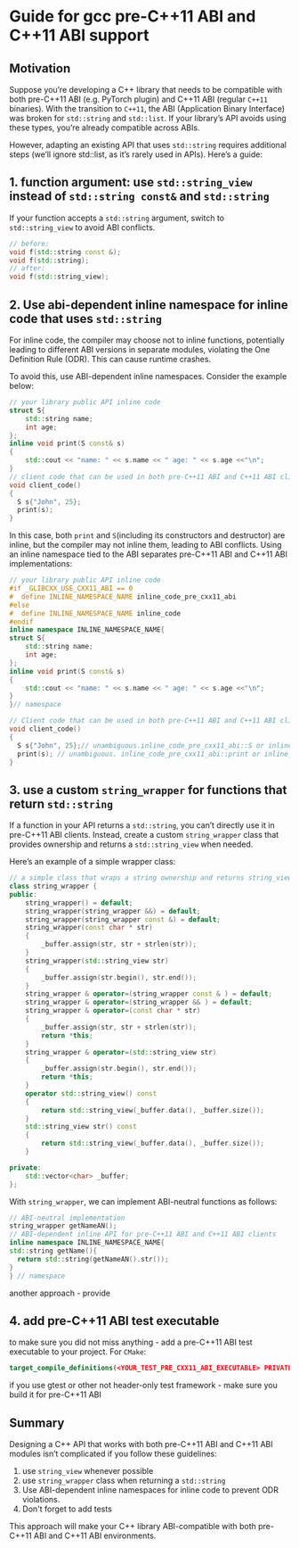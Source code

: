 # Guide for gcc pre-C++11 ABI and C++11 ABI support

## Motivation
Suppose you’re developing a C++ library that needs to be compatible with both pre-C++11 ABI (e.g. PyTorch plugin) and C++11 ABI (regular `C++11` binaries). With the transition to `C++11`, the ABI (Application Binary Interface) was broken for `std::string` and `std::list`. If your library’s API avoids using these types, you’re already compatible across ABIs.

However, adapting an existing API that uses `std::string` requires additional steps (we’ll ignore std::list, as it’s rarely used in APIs). Here’s a guide:

## 1. function argument: use `std::string_view` instead of `std::string const&` and  `std::string`
If your function accepts a `std::string` argument, switch to `std::string_view` to avoid ABI conflicts.
```cpp
// before:
void f(std::string const &);
void f(std::string);
// after:
void f(std::string_view);
```

## 2. Use abi-dependent inline namespace for inline code that uses `std::string`
For inline code, the compiler may choose not to inline functions, potentially leading to different ABI versions in separate modules, violating the One Definition Rule (ODR). This can cause runtime crashes.

To avoid this, use ABI-dependent inline namespaces. Consider the example below:
```cpp
// your library public API inline code
struct S{
    std::string name;
    int age;
};
inline void print(S const& s)
{
    std::cout << "name: " << s.name << " age: " << s.age <<"\n";
}
// client code that can be used in both pre-C++11 ABI and C++11 ABI clients 
void client_code()
{
  S s{"John", 25};
  print(s);
}
```
In this case, both `print` and `S`(including its constructors and destructor) are inline, but the compiler may not inline them, leading to ABI conflicts. Using an inline namespace tied to the ABI separates pre-C++11 ABI and C++11 ABI implementations:

```cpp
// your library public API inline code
#if _GLIBCXX_USE_CXX11_ABI == 0
#  define INLINE_NAMESPACE_NAME inline_code_pre_cxx11_abi
#else
#  define INLINE_NAMESPACE_NAME inline_code
#endif
inline namespace INLINE_NAMESPACE_NAME{
struct S{
    std::string name;
    int age;
};
inline void print(S const& s)
{
    std::cout << "name: " << s.name << " age: " << s.age <<"\n";
}
}// namespace

// Client code that can be used in both pre-C++11 ABI and C++11 ABI clients
void client_code()
{
  S s{"John", 25};// unambiguous.inline_code_pre_cxx11_abi::S or inline_code::S depending on ABI
  print(s); // unambiguous. inline_code_pre_cxx11_abi::print or inline_code::print depending on ABI
}
```
## 3. use a custom `string_wrapper` for functions that return `std::string`
If a function in your API returns a `std::string`, you can’t directly use it in pre-C++11 ABI clients. Instead, create a custom `string_wrapper` class that provides ownership and returns a `std::string_view` when needed.

Here’s an example of a simple wrapper class:
```cpp
// a simple class that wraps a string ownership and returns string_view on request
class string_wrapper {
public:
    string_wrapper() = default;
    string_wrapper(string_wrapper &&) = default;
    string_wrapper(string_wrapper const &) = default;
    string_wrapper(const char * str)
    {
        _buffer.assign(str, str + strlen(str));
    }
    string_wrapper(std::string_view str)
    {
        _buffer.assign(str.begin(), str.end());
    }
    string_wrapper & operator=(string_wrapper const & ) = default;
    string_wrapper & operator=(string_wrapper && ) = default;
    string_wrapper & operator=(const char * str)
    {
        _buffer.assign(str, str + strlen(str));
        return *this;
    }
    string_wrapper & operator=(std::string_view str)
    {
        _buffer.assign(str.begin(), str.end());
        return *this;
    }
    operator std::string_view() const
    {
        return std::string_view(_buffer.data(), _buffer.size());
    }
    std::string_view str() const
    {
        return std::string_view(_buffer.data(), _buffer.size());
    }

private:
    std::vector<char> _buffer;
};
```
With `string_wrapper`, we can implement ABI-neutral functions as follows:

```cpp
// ABI-neutral implementation
string_wrapper getNameAN();
// ABI-dependent inline API for pre-C++11 ABI and C++11 ABI clients
inline namespace INLINE_NAMESPACE_NAME{
std::string getName(){
  return std::string(getNameAN().str());
}
} // namespace
```
another approach - provide  
## 4. add pre-C++11 ABI test executable
to make sure you did not miss anything - add a pre-C++11 ABI test executable to your project. For `CMake`:
```cmake
target_compile_definitions(<YOUR_TEST_PRE_CXX11_ABI_EXECUTABLE> PRIVATE _GLIBCXX_USE_CXX11_ABI=0)
```
if you use gtest or other not header-only test framework - make sure you build it for pre-C++11 ABI

## Summary
Designing a C++ API that works with both pre-C++11 ABI and C++11 ABI modules isn’t complicated if you follow these guidelines:
1. use `string_view` whenever possible
2. use `string_wrapper` class when returning a `std::string`
3. Use ABI-dependent inline namespaces for inline code to prevent ODR violations.
4. Don't forget to add tests

This approach will make your C++ library ABI-compatible with both pre-C++11 ABI and C++11 ABI environments.